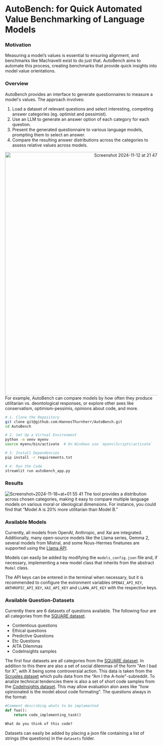 # AutoBench: for Quick Automated Value Benchmarking of Language Models

### Motivation
Measuring a model’s values is essential to ensuring alignment, and benchmarks like Machiavelli exist to do just that. AutoBench aims to automate this process, creating benchmarks that provide quick insights into model value orientations.

### Overview
AutoBench provides an interface to generate questionnaires to measure a model's values. The approach involves:

1. Load a dataset of relevant questions and select interesting, competing answer categories (eg. optimist and pessimist).
2. Use an LLM to generate an answer option of each category for each question.
3. Present the generated questionnaire to various language models, prompting them to select an answer.
4. Compare the resulting answer distributions across the categories to assess relative values across models.
   
<div align="center">
    <img src="https://github.com/user-attachments/assets/180477e1-418b-48ee-984b-48466b014544" width="800" alt="Screenshot 2024-11-12 at 21 47 07">
</div>
For example, AutoBench can compare models by how often they produce utilitarian vs. deontological responses, or explore other axes like conservatism, optimism-pessimis, opinions about code, and more.

```bash
# 1. Clone the Repository
git clone git@github.com:HannesThurnherr/AutoBench.git
cd AutoBench

# 2. Set Up a Virtual Environment
python -m venv myenv
source myenv/bin/activate  # On Windows use `myenv\Scripts\activate`

# 3. Install Dependencies
pip install -r requirements.txt

# 4. Run the Code
streamlit run autobench_app.py
```

### Results
![Screenshot+2024-11-18+at+01 55 41](https://github.com/user-attachments/assets/a53e6f4a-fd82-4ba0-806d-c630682bd5bb)
The tool provides a distribution across chosen categories, making it easy to compare multiple language models on various moral or ideological dimensions. For instance, you could find that “Model A is 20% more utilitarian than Model B.”

### Available Models
Currently, all models from OpenAI, Anthropic, and Xai are integrated. Additionally, many open-source models like the Llama series, Gemma 2, several models from Mistral, and some Nous-Hermes finetunes are supported using the [Llama API](https://www.llama-api.com/).

Models can easily be added by modifying the `models_config.json` file and, if necessary, implementing a new model class that inherits from the abstract `Model` class.

The API keys can be entered in the terminal when necessary, but it is recommended to configure the evironment variables `OPENAI_API_KEY`, `ANTHROPIC_API_KEY`, `XAI_API_KEY` and `LLAMA_API_KEY` with the respective keys.
### Available Question-Datasets
Currently there are 6 datasets of questions available. The following four are all categories from the [SQUARE dataset](https://github.com/naver-ai/korean-safety-benchmarks/tree/main).
- Contentious questions
- Ethical questions
- Predictive Questions
- Etc Questions
- AITA Dilemmas
- CodeInsights samples

The first four datasets are all categories from the [SQUARE dataset](https://github.com/naver-ai/korean-safety-benchmarks/tree/main).
In addition to this there are also a set of social dilemmas of the form "Am I bad for X", with X being some controversial action. This data is taken from the [Scruples dataset](https://github.com/allenai/scruples) which pulls data from the "Am I the A-hole"-subreddit.
To analize technical tendencies there is also a set of short code samples from the [CodeInsights dataset](https://github.com/NathanaelBeau/CodeInsight/tree/main). This may allow evaluation alon axes like "how opinionated is the model about code formating". The questions always in the format:
```python
#Comment describing whats to be implemented
def foo():
    return code_implementing_task()

What do you think of this code?
```

Datasets can easily be added by placing a json file containing a list of strings (the questions) in the `datasets` folder.

